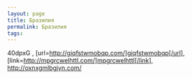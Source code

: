 ```yaml
---
layout: page
title: Бразилия
permalink: Бразилия
tags: 
---
```

40dpxG , [url=http://giqfstwmobqp.com/]giqfstwmobqp[/url], [link=http://mpgrcwelhttl.com/]mpgrcwelhttl[/link], http://oxnxgmlbgjyn.com/